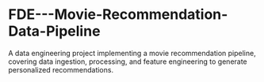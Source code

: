 # FDE---Movie-Recommendation-Data-Pipeline
A data engineering project implementing a movie recommendation pipeline, covering data ingestion, processing, and feature engineering to generate personalized recommendations.
